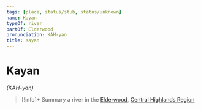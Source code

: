 ```yaml
---
tags: [place, status/stub, status/unknown]
name: Kayan
typeOf: river
partOf: Elderwood
pronunciation: KAH-yan
title: Kayan
---
```

# Kayan
*(KAH-yan)*
>[!info]+ Summary
> a river in the [Elderwood](<../elderwood.md>), [Central Highlands Region](<../../sentinel-range/central-highlands-region.md>)


